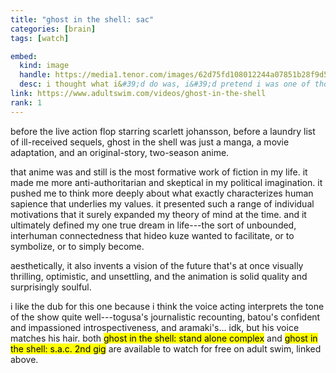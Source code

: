 ```yaml
---
title: "ghost in the shell: sac"
categories: [brain]
tags: [watch]

embed:
  kind: image
  handle: https://media1.tenor.com/images/62d75fd108012244a07851b28f9d5574/tenor.gif
  desc: i thought what i&#39;d do was, i&#39;d pretend i was one of those deaf-mutes
link: https://www.adultswim.com/videos/ghost-in-the-shell
rank: 1
---
```


before the live action flop starring scarlett johansson, before a laundry list
of ill-received sequels, ghost in the shell was just a manga, a movie
adaptation, and an original-story, two-season anime.

that anime was and still is the most formative work of fiction in my life.  it
made me more anti-authoritarian and skeptical in my political imagination.  it
pushed me to think more deeply about what exactly characterizes human sapience
that underlies my values.  it presented such a range of individual motivations
that it surely expanded my theory of mind at the time.  and it ultimately
defined my one true dream in life---the sort of unbounded, interhuman
connectedness that hideo kuze wanted to facilitate, or to symbolize, or to
simply become.

aesthetically, it also invents a vision of the future that's at once visually
thrilling, optimistic, and unsettling, and the animation is solid quality and
surprisingly soulful.

i like the dub for this one because i think the voice acting interprets the
tone of the show quite well---togusa's journalistic recounting, batou's
confident and impassioned introspectiveness, and aramaki's... idk, but his
voice matches his hair.  both <mark>ghost in the shell: stand alone
complex</mark> and <mark>ghost in the shell: s.a.c. 2nd gig</mark> are
available to watch for free on adult swim, linked above.
